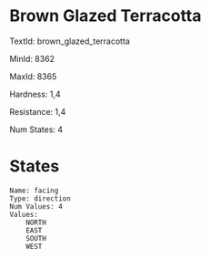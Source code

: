 # Brown Glazed Terracotta

TextId: brown_glazed_terracotta

MinId: 8362

MaxId: 8365

Hardness: 1,4

Resistance: 1,4


Num States: 4

# States
```
Name: facing
Type: direction
Num Values: 4
Values:
    NORTH
    EAST
    SOUTH
    WEST
```